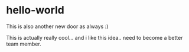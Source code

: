 # hello-world
This is also another new door as always :)

This is actually really cool... and i like this idea.. need to become a better team member.
